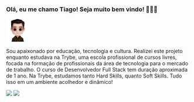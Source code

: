 
### Olá, eu me chamo Tiago! Seja muito bem vindo! 👨🏻‍💻

<div>
  <span align="center">
<img src="./DollPicture-Tiago-Avatar.png" alt="DollPicture-Tiago-Avatar" style="zoom:25%;" height="250px"/>
  </span>
  <span>
<p stayle="float:right;">Sou apaixonado por educação, tecnologia e cultura. Realizei este projeto enquanto estudava na Trybe, uma escola profissional de cursos livres, focada na formação de profissionais da área de tecnologia para o mercado de trabalho. O curso de Desenvolvedor Full Stack tem duração aproximada de 1 ano. Na Trybe, estudamos tanto Hard Skills, quanto Soft Skills. Tudo isso em um ambiente acolhedor e dinâmico!</p>   
  </soan>
</div>

<div>
 <span>
<img height="200em" src="https://github-readme-stats.vercel.app/api?username=tiagordebarros&show_icons=true&theme=prussian"/>
 </span>
 <span>
<img height="200em" src="https://github-readme-stats.vercel.app/api/top-langs/?username=tiagordebarros&layout=compact"/>                               <a href src="https://github.com/tiagordebarros/github-readme-stats"/>
 </span> 
</div>
